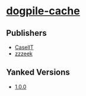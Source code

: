 # [dogpile-cache](https://pypi.org/project/dogpile-cache)



## Publishers
- [CaselIT](https://pypi.org/user/CaselIT)
- [zzzeek](https://pypi.org/user/zzzeek)


## Yanked Versions
- [1.0.0](https://pypi.org/project/dogpile-cache/1.0.0)
 